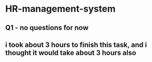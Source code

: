 # HR-management-system

## Q1 - no questions for now

## i took about 3 hours to finish this task, and i thought it would take about 3 hours also